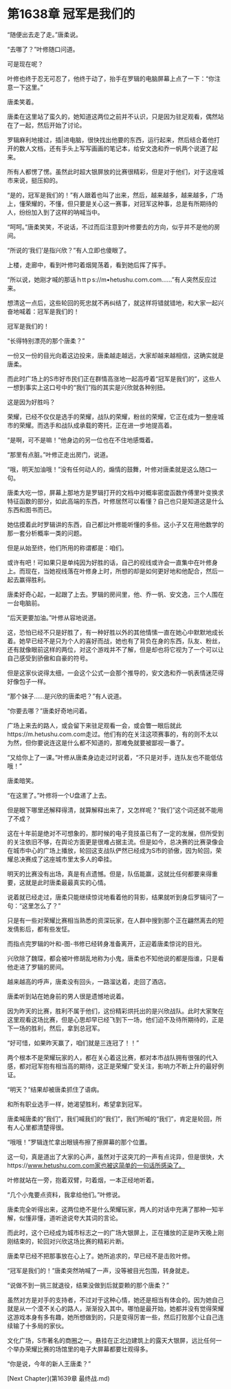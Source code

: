 # 第1638章 冠军是我们的

“随便出去走了走。”唐柔说。

“去哪了？”叶修随口问道。

可是现在呢？

叶修也终于忍无可忍了，他终于动了，抬手在罗辑的电脑屏幕上点了一下：“你注意一下这里。”

唐柔笑着。

唐柔在这里站了蛮久的，她知道这两位之前并不认识，只是因为驻足观看，偶然站在了一起，然后开始了讨论。

罗辑麻利地接过，插|进电脑，很快找出他要的东西，运行起来，然后结合着他打开的数人文档，还有手头上写写画画的笔记本，给安文逸和乔一帆两个说道了起来。

所有人都愣了愣。虽然此时超大银屏放的比赛很精彩，但是对于他们，对于这座城市来说，挺压抑的。

“是的，冠军是我们的！”有人跟着也叫了出来，然后，越来越多，越来越多，广场上，懂荣耀的，不懂，但只要是关心这一赛事，对冠军这种事，总是有所期待的人，纷纷加入到了这样的呐喊当中。

“呵呵。”唐柔笑笑，不说话，不过而后注意到叶修要去的方向，似乎并不是他的房间。

“所说的‘我们’是指兴欣？”有人立即也傻眼了。

上楼，走廊中，看到叶修叼着烟晃荡着，看到她后挥了挥手。

“所以说，她刚才喊的那话ｈttｐs://m•hetushu.coｍ.com……”有人突然反应过来。

想清这一点后，这些轮回的死忠就不再纠结了，就这样将错就错地，和大家一起兴奋地喊着：冠军是我们的！

冠军是我们的！

“长得特别漂亮的那个唐柔？”

一份又一份的目光向着这边投来，唐柔越走越远，大家却越来越相信，这确实就是唐柔。

而此时广场上的S市好市民们正在群情高涨地一起高呼着“冠军是我们的”，这些人一想到事实上这口号中的“我们”指的其实是兴欣就各种别扭。

这是因为好胜吗？

荣耀，已经不仅仅是选手的荣耀，战队的荣耀，粉丝的荣耀，它正在成为一整座城市的荣耀。而选手和战队成承载的寄托，正在进一步地提高着。

“是啊，可不是嘛！”他身边的另一位也在不住地感慨着。

“那里有点脏。”叶修正走出房门，说道。

“哦，明天加油哦！”没有任何动人的，煽情的鼓舞，叶修对唐柔就是这么随口一句。

唐柔大吃一惊，屏幕上那地方是罗辑打开的文档中对概率密度函数作傅里叶变换求特征函数的部分，如此高端的东西，叶修居然可以看懂？自己也只是知道这是什么东西和图书而已。

她估摸着此时罗辑讲的东西，自己都比叶修能听懂的多些。这小子又在用他数学的那一套分析概率一类的问题。

但是从始至终，他们所用的称谓都是：咱们。

或许有吧！可如果只是单纯因为好胜的话，自己的视线或许会一直集中在叶修身上。而现在，当她视线落在叶修身上时，所想的却是如何更好地和他配合，然后一起去赢得胜利。

唐柔好奇心起，一起跟了上去。罗辑的房间里，他、乔一帆、安文逸，三个人围在一台电脑前。

“后天更要加油。”叶修从容地说道。

这，恐怕已经不只是好胜了，有一种好胜以外的其他情愫一直在她心中默默地成长着。她早已经不是只为个人的喜好而战，她也有了背负在身的东西，队友、粉丝，还有就像眼前这样的两位，对这个游戏并不了解，但是却也将它视为了一个可以让自己感受到骄傲和自豪的符号。

但是这家伙说得太细，一会这个公式一会那个推导的，安文逸和乔一帆表情迷茫得好像包子一样。

“那个妹子……是兴欣的唐柔吧？”有人说道。

“你要去哪？”唐柔好奇地问着。

广场上来去的路人，或会留下来驻足观看一会，或会瞥一眼后就此https://m.hetushu.com.com走过。他们有的在关注这项赛事的，有的则不太以为然，但你要说连这是什么都不知道的，那难免就要被鄙视一番了。

“又给你上了一课。”叶修从唐柔身边走过时说着，“不只是对手，连队友也不能低估哦！”

唐柔暗笑。

“在这里了。”叶修将一个U盘递了上去。

但是眼下哪里还解释得清，就算解释出来了，又怎样呢？“我们”这个词还就不能用了不成？

这在十年前是绝对不可想象的，那时候的电子竞技虽已有了一定的发展，但所受到的关注依旧不够，在舆论方面更是很难占据主流。但是如今，总决赛的比赛录像会在城市中心的广场上播放，轮回这支战队俨然已经成为S市的骄傲，因为轮回，荣耀总决赛成了这座城市里太多人的牵挂。

明天的比赛没有出场，真是有点遗憾。但是，队伍能赢，这就比任何都要来得重要，这就是此时唐柔最最真实的心情。

说着就已经走过，唐柔只能继续惊诧地看着他的背影，结果就听到身后罗辑问了一句：“这里怎么了？”

只是有一些对荣耀比赛相当熟悉的资深玩家，在人群中搜到那个正在翩然离去的短发倩影后，都有些发怔。

而指点完罗辑的叶和-图-书修已经转身准备离开，正迎着唐柔惊诧的目光。

兴欣除了魏琛，都会被叶修胡乱地称为小鬼，唐柔也不知他说的都是指谁，只是看他走进了罗辑的房间。

越来越高的呼声，唐柔没有回头，一路溜达着，走回了酒店。

唐柔听到站在她身前的男人很是遗憾地说着。

因为昨天的比赛，胜利不属于他们，这份精彩烘托出的是兴欣战队。此时大家聚在这里观看这场比赛，但是心思却早已经飞到下一场，他们迫不及待所期待的，正是下一场的胜利，然后，拿到总冠军。

“好可惜，如果昨天赢了，咱们就是三连冠了！！”

两个根本不是荣耀玩家的人，都在关心着这比赛，都对本市战队拥有很强的代入感，都对冠军抱有相当高的期待，这正是荣耀广受关注，影响力不断上升的最好例证。

“明天？”结果却被唐柔抓住了语病。

和所有职业选手一样，她渴望胜利，希望拿到冠军。

唐柔喊唐柔的“我们”，我们喊我们的“我们”，我们所喊的“我们”，肯定是轮回，所有人心里都清楚得很。

“哦哦！”罗辑连忙拿出眼镜布擦了擦屏幕的那个位置。

这一句，真是道出了大家的心声，虽然对于这突兀的一声有点诧异，但是很快，大https://www.hetushu.com.com家也被这简单的一句话所感染了。

叶修就站在一旁，抱着双臂，叼着烟，一本正经地听着。

“几个小鬼要点资料，我拿给他们。”叶修说。

唐柔完全听得出来，这两位绝不是什么荣耀玩家，两人的对话中充满了那种一知半解，似懂非懂，道听途说夸大其词的言论。

而此时，这个已经成为城市标志之一的广场大银屏上，正在播放的正是昨天晚上刚刚结束的，轮回对兴欣这场比赛的精彩片断。

唐柔早已经不把那事放在心上了。她所追求的，早已经不是击败叶修。

“冠军是我们的！”唐柔突然呐喊了一声，没等被目光包围，转身就走。

“说做不到一挑三就退役，结果没做到后就耍赖的那个唐柔？”

虽然对方是对手的支持者，不过对于这种心情，她还是相当有体会的。因为她自己就是从一个漠不关心的路人，渐渐投入其中。哪怕是最开始，她都并没有觉得荣耀这游戏本身有多有趣，她所想做到的，只是变得厉害一些，然后打败那个让自己连续输了十多局的家伙。

文化广场，S市著名的商圈之一。悬挂在正北边建筑上的露天大银屏，远比任何一个举办荣耀比赛的场馆里的电子大屏幕都要壮观得多。

“你是说，今年的新人王唐柔？”



[Next Chapter](第1639章 最终战.md)
